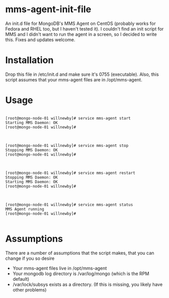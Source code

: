 mms-agent-init-file
===================

An init.d file for MongoDB's MMS Agent on CentOS (probably works for Fedora and RHEL too, but I haven't tested it). I couldn't find an init script for MMS and I didn't want to run the agent in a screen, so I decided to write this. Fixes and updates welcome.

Installation
===
Drop this file in /etc/init.d and make sure it's 0755 (executable). Also, this script assumes that your mms-agent files are in /opt/mms-agent.

Usage
====

<pre>
<code>
[root@mongo-node-01 willnewby]# service mms-agent start
Starting MMS Daemon: OK
[root@mongo-node-01 willnewby]# 
</code>
</pre>

<pre>
<code>
[root@mongo-node-01 willnewby]# service mms-agent stop
Stopping MMS Daemon: OK
[root@mongo-node-01 willnewby]# 
</code>
</pre>

<pre>
<code>
[root@mongo-node-01 willnewby]# service mms-agent restart
Stopping MMS Daemon: OK
Starting MMS Daemon: OK
[root@mongo-node-01 willnewby]# 
</code>
</pre>

<pre>
<code>
[root@mongo-node-01 willnewby]# service mms-agent status
MMS Agent running
[root@mongo-node-01 willnewby]# 
</code>
</pre>


Assumptions
====
There are a number of assumptions that the script makes, that you can change if you so desire
 - Your mms-agent files live in /opt/mms-agent
 - Your mongodb log directory is /var/log/mongo (which is the RPM default)
 - /var/lock/subsys exists as a directory. (If this is missing, you likely have other problems)